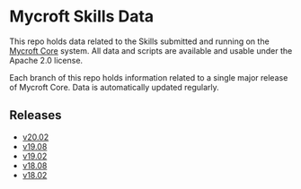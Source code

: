 # Mycroft Skills Data

This repo holds data related to the Skills submitted and running on the
[Mycroft Core](https://github.com/MycroftAI/mycroft-core) system.  All
data and scripts are available and usable under the Apache 2.0 license.

Each branch of this repo holds information related to a single major
release of Mycroft Core.  Data is automatically updated regularly.

## Releases

* [v20.02](https://github.com/MycroftAI/mycroft-skills-data/tree/20.02)
* [v19.08](https://github.com/MycroftAI/mycroft-skills-data/tree/19.08)
* [v19.02](https://github.com/MycroftAI/mycroft-skills-data/tree/19.02)
* [v18.08](https://github.com/MycroftAI/mycroft-skills-data/tree/18.08)
* [v18.02](https://github.com/MycroftAI/mycroft-skills-data/tree/18.02)
